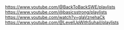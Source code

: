 https://www.youtube.com/@BackToBackSWE/playlists
https://www.youtube.com/@basicsstrong/playlists
https://www.youtube.com/watch?v=glaVznehaCk
https://www.youtube.com/@LevelUpWithSuhail/playlists

